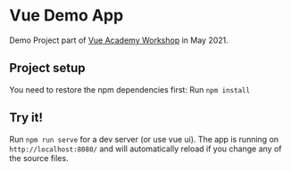 # Vue Demo App

Demo Project part of <a href="https://vue.ac" target="_blank">Vue Academy Workshop</a> in May 2021.

## Project setup

You need to restore the npm dependencies first:
Run `npm install`

## Try it!

Run `npm run serve` for a dev server (or use vue ui).
The app is running on `http://localhost:8080/` and will automatically reload if you change any of the source files.